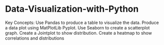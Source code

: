 # Data-Visualization-with-Python
Key Concepts: Use Pandas to produce a table to visualize the data. Produce a data plot using MatPlotLib Pyplot. Use Seaborn to create a scatterplot graph. Create a Jointplot to show distribution. Create a heatmap to show correlations and distributions
